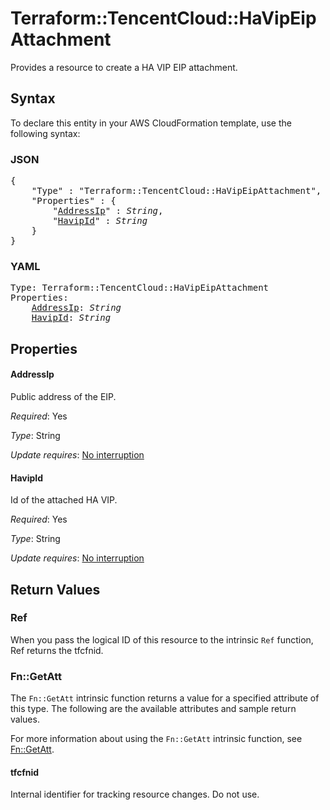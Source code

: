 # Terraform::TencentCloud::HaVipEipAttachment

Provides a resource to create a HA VIP EIP attachment.

## Syntax

To declare this entity in your AWS CloudFormation template, use the following syntax:

### JSON

<pre>
{
    "Type" : "Terraform::TencentCloud::HaVipEipAttachment",
    "Properties" : {
        "<a href="#addressip" title="AddressIp">AddressIp</a>" : <i>String</i>,
        "<a href="#havipid" title="HavipId">HavipId</a>" : <i>String</i>
    }
}
</pre>

### YAML

<pre>
Type: Terraform::TencentCloud::HaVipEipAttachment
Properties:
    <a href="#addressip" title="AddressIp">AddressIp</a>: <i>String</i>
    <a href="#havipid" title="HavipId">HavipId</a>: <i>String</i>
</pre>

## Properties

#### AddressIp

Public address of the EIP.

_Required_: Yes

_Type_: String

_Update requires_: [No interruption](https://docs.aws.amazon.com/AWSCloudFormation/latest/UserGuide/using-cfn-updating-stacks-update-behaviors.html#update-no-interrupt)

#### HavipId

Id of the attached HA VIP.

_Required_: Yes

_Type_: String

_Update requires_: [No interruption](https://docs.aws.amazon.com/AWSCloudFormation/latest/UserGuide/using-cfn-updating-stacks-update-behaviors.html#update-no-interrupt)

## Return Values

### Ref

When you pass the logical ID of this resource to the intrinsic `Ref` function, Ref returns the tfcfnid.

### Fn::GetAtt

The `Fn::GetAtt` intrinsic function returns a value for a specified attribute of this type. The following are the available attributes and sample return values.

For more information about using the `Fn::GetAtt` intrinsic function, see [Fn::GetAtt](https://docs.aws.amazon.com/AWSCloudFormation/latest/UserGuide/intrinsic-function-reference-getatt.html).

#### tfcfnid

Internal identifier for tracking resource changes. Do not use.

